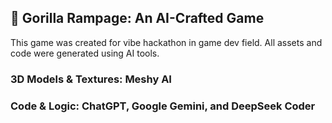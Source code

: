 ## 🦍 Gorilla Rampage: An AI-Crafted Game
This game was created for vibe hackathon in game dev field. All assets and code were generated using AI tools.

### 3D Models & Textures: Meshy AI
### Code & Logic: ChatGPT, Google Gemini, and DeepSeek Coder
